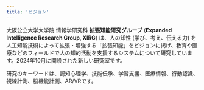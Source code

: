 ```yaml
---
title: 'ビジョン'
---
```


大阪公立大学大学院 情報学研究科 <b>拡張知能研究グループ</b> (<b>Expanded Intelligence Research Group, XIRG</b>) は、人の知性 (学び、考え、伝える力) を人工知能技術によって拡張・増強する「拡張知能」をビジョンに掲げ、教育や医療などのフィールドで人の知的活動を支援するシステムについて研究しています。2024年10月に開設された新しい研究室です。

研究のキーワードは、認知心理学、技能伝承、学習支援、医療情報、行動認識、視線計測、脳機能計測、AR/VRです。

<!-- <div class="index-card-container large-wrapper">
  <div class="index-card-item">
    <img src="/img/icon_learning.svg" width="24px" height="24px">
    <h3>学習力の拡張</h3>
    <p>人間と技術の相互作用を最適化する研究分野です。身の回りのものを"ネクサブル"にするユーザーインターフェースを開発します。視線計測や脳機能計測を通じて人の状態や行動意図を理解して状況に応じた情報提示を行うシステムなどがその例です。</p>
  </div>
  <div class="index-card-item">
    <img src="/img/icon_reasoning.svg" width="24px" height="24px">
    <h3>思考力の拡張</h3>
    <p>人間とAIの協調を促進する研究分野です。技能伝承や学習支援に焦点を当て、AI技術を用いて人間の知性を拡張する技術を開発します。例えば、行動認識技術によって熟練者のスキルを効果的にモデル化し、それを学習者に伝達する手法を研究しています。</p>
  </div>
  <div class="index-card-item">
    <img src="/img/icon_communicating.svg" width="24px" height="24px">
    <h3>伝達力の拡張</h3>
    <p>人間についての理解を深める研究分野です。脳を情報処理装置に見立て、人やコンピュータの情報処理プロセスを神経科学と計算機科学の両面から解明します。また、人と技術の融合が心にもたらす影響を調査し、人間と機械のよりよい共進化をデザインします。</p>
  </div>
</div> -->
